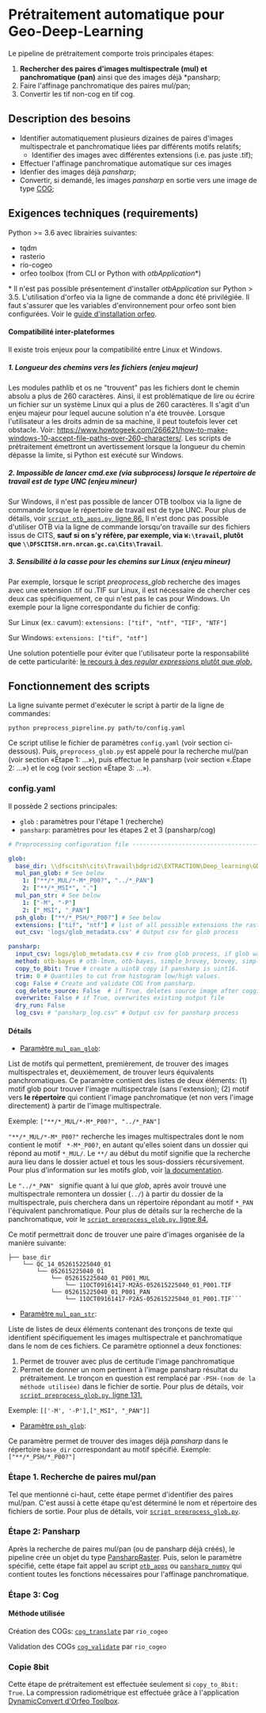    
# Prétraitement automatique pour Geo-Deep-Learning
Le pipeline de prétraitement comporte trois principales étapes:
1. **Rechercher des paires d'images multispectrale (mul) et panchromatique (pan)** ainsi que des images déjà *pansharp;
2. Faire l'affinage panchromatique des paires mul/pan;
3. Convertir les tif non-cog en tif cog.

## Description des besoins

- Identifier automatiquement plusieurs dizaines de paires d'images multispectrale et panchromatique liées par différents motifs relatifs;
	- Identifier des images avec différentes extensions (i.e. pas juste .tif);
- Effectuer l'affinage panchromatique automatique sur ces images
- Idenfier des images déjà *pansharp*;
- Convertir, si demandé, les images *pansharp* en sortie vers une image de type [COG](https://www.cogeo.org/);

## Exigences techniques (requirements)
Python ­>= 3.6 avec librairies suivantes: 
- tqdm
- rasterio
- rio-cogeo
- orfeo toolbox (from CLI or Python with *otbApplication**)

\* Il n'est pas possible présentement d'installer *otbApplication* sur Python ­­> 3.5. L'utilisation d'orfeo via la ligne de commande a donc été privilégiée. Il faut s'assurer que les variables d'environnement pour orfeo sont bien configurées. Voir le [guide d'installation orfeo]([https://www.orfeo-toolbox.org/CookBook/Installation.html](https://www.orfeo-toolbox.org/CookBook/Installation.html)). 

#### Compatibilité inter-plateformes

Il existe trois enjeux pour la compatibilité entre Linux et Windows.

##### 1. Longueur des chemins vers les fichiers (enjeu majeur)

Les modules pathlib et os ne "trouvent" pas les fichiers dont le chemin absolu a plus de 260 caractères. Ainsi, il est problématique de lire ou écrire un fichier sur un système Linux qui a plus de 260 caractères. Il s'agit d'un enjeu majeur pour lequel aucune solution n'a été trouvée. Lorsque l'utilisateur a les droits admin de sa machine, il peut toutefois lever cet obstacle. Voir: https://www.howtogeek.com/266621/how-to-make-windows-10-accept-file-paths-over-260-characters/.
Les scripts de prétraitement émettront un avertissement lorsque la longueur du chemin dépasse la limite, si Python est exécuté sur Windows.  

##### 2. Impossible de lancer cmd.exe (via subprocess) lorsque le répertoire de travail est de type UNC (enjeu mineur)

Sur Windows, il n'est pas possible de lancer OTB toolbox via la ligne de commande lorsque le répertoire de travail est de type UNC. Pour plus de détails, voir [`script otb_apps.py`, ligne 86.](https://github.com/remtav/preprocessing-gdl/blob/master/otb_apps.py#L86)
Il n'est donc pas possible d'utiliser OTB via la ligne de commande lorsqu'on travaille sur des fichiers issus de CITS, **sauf si on s'y réfère, par exemple, via `W:\travail`, plutôt que `\\DFSCITSH.nrn.nrcan.gc.ca\Cits\Travail`**.

##### 3. Sensibilité à la casse pour les chemins sur Linux (enjeu mineur)

Par exemple, lorsque le script *preoprocess_glob* recherche des images avec une extension .tif ou .TIF sur Linux, il est nécessaire de chercher ces deux cas spécifiquement, ce qui n'est pas le cas pour Windows. Un exemple pour la ligne correspondante du fichier de config:

Sur Linux (ex.: cavum): 
```extensions: ["tif", "ntf", "TIF", "NTF"]```

Sur Windows:
```extensions: ["tif", "ntf"]```

Une solution potentielle pour éviter que l'utilisateur porte la responsabilité de cette particularité: [le recours à des *regular expressions* plutôt que *glob*.](https://stackoverflow.com/questions/8151300/ignore-case-in-glob-on-linux)


## Fonctionnement des scripts

La ligne suivante permet d'exécuter le script à partir de la ligne de commandes:
 
```python preprocess_pipreline.py path/to/config.yaml```

Ce script utilise le fichier de paramètres  `config.yaml` (voir section ci-dessous). Puis, ```preprocess_glob.py``` est appelé pour la recherche mul/pan (voir section «Étape 1: ...»), puis effectue le pansharp (voir section «.Étape 2: ...») et le cog (voir section «Étape 3: ...»). 

### config.yaml

Il possède 2 sections principales: 

- `glob` : paramètres pour l'étape 1 (recherche)
- `pansharp`: paramètres pour les étapes 2 et 3 (pansharp/cog)

```yaml
# Preprocessing configuration file ------------------------------------------------

glob:
  base_dir: \\dfscitsh\cits\Travail\bdgrid2\EXTRACTION\Deep_learning\GDL_EAU_2019_20\AMA3\image # Directory containing all images  
  mul_pan_glob: # See below
    1: ["**/*_MUL/*-M*_P00?", "../*_PAN"]
    2: ["**/*_MSI*", "."]
  mul_pan_str: # See below
    1: ["-M", "-P"]
    2: ["_MSI", "_PAN"]
  psh_glob: ["**/*_PSH/*_P00?"] # See below
  extensions: ["tif", "ntf"] # list of all possible extensions the raster files may have. Case-sensitive on Linux.
  out_csv: 'logs/glob_metadata.csv' # Output csv for glob process

pansharp:
  input_csv: logs/glob_metadata.csv # csv from glob process, if glob was done as separate step (ex.: by executing preprocess_glob.py directly).
  method: otb-bayes # otb-lmvm, otb-bayes, simple_brovey, brovey, simple_mean, esri, hsv
  copy_to_8bit: True # create a uint8 copy if pansharp is uint16.
  trim: 0 # Quantiles to cut from histogram low/high values.
  cog: False # Create and validate COG from pansharp.
  cog_delete_source: False  # if True, deletes source image after coggifying process is done
  overwrite: False # if True, overwrites existing output file
  dry_run: False
  log_csv: # "pansharp_log.csv" # Output csv for pansharp process
```

#### Détails

- [Paramètre `mul_pan_glob`](https://github.com/remtav/preprocessing-gdl/blob/master/preprocess_glob.py#L31):         

List de motifs qui permettent, premièrement, de trouver des images multispectrales et, deuxièmement, de trouver leurs équivalents panchromatiques. Ce paramètre contient des listes de deux éléments:
        (1) motif glob pour trouver l'image multispectrale (sans l'extension);
        (2) motif vers **le répertoire** qui contient l'image panchromatique (et non vers l'image directement) à partir de l'image multispectrale.

Exemple: `["**/*_MUL/*-M*_P00?", "../*_PAN"]`

`"**/*_MUL/*-M*_P00?"` recherche les images multispectrales dont le nom contient le motif ` *-M*_P00?`, en autant qu'elles soient dans un dossier qui répond au motif `*_MUL/`. Le ` **/ ` au début du motif signifie que la recherche aura lieu dans le dossier actuel et tous les sous-dossiers récursivement. Pour plus d'information sur les motifs *glob*, voir [la documentation](https://docs.python.org/3/library/glob.html).

Le `"../*_PAN" ` signifie quant à lui que *glob*, après avoir trouvé une multispectrale remontera un dossier (`../`) à partir du dossier de la multispectrale, puis cherchera dans un répertoire répondant au motif `*_PAN` l'équivalent panchromatique. Pour plus de détails sur la recherche de la panchromatique, voir le [`script preprocess_glob.py`, ligne 84.](https://github.com/remtav/preprocessing-gdl/blob/master/preprocess_glob.py#L84)

Ce motif permettrait donc de trouver une paire d'images organisée de la manière suivante:
```
├── base_dir
    └── QC_14_052615225040_01
        └── 052615225040_01
            └── 052615225040_01_P001_MUL
	            └── 11OCT09161417-M2AS-052615225040_01_P001.TIF
	        └── 052615225040_01_P001_PAN
		        └── 11OCT09161417-P2AS-052615225040_01_P001.TIF```
```
- [Paramètre `mul_pan_str`](https://github.com/remtav/preprocessing-gdl/blob/master/preprocess_glob.py#L36):  

Liste de listes de deux éléments contenant des tronçons de texte qui identifient spécifiquement les images multispectrale et panchromatique dans le nom de ces fichiers. Ce paramètre optionnel a deux fonctiones:
1. Permet de trouver avec plus de certitude l'image panchromatique
2. Permet de donner un nom pertinent à l'image pansharp résultat du prétraitement. Le tronçon en question est remplacé par `-PSH-(nom de la méthode utilisée)` dans le fichier de sortie. Pour plus de détails, voir [`script preprocess_glob.py`, ligne 131.](https://github.com/remtav/preprocessing-gdl/blob/master/preprocess_glob.py#L131)

Exemple: `[['-M', '-P'],["_MSI", "_PAN"]]`

- [Paramètre `psh_glob`](https://github.com/remtav/preprocessing-gdl/blob/master/preprocess_glob.py#L39):  

Ce paramètre permet de trouver des images déjà *pansharp* dans le répertoire `base_dir` correspondant au motif spécifié. Exemple: `["**/*_PSH/*_P00?"]`

### Étape 1. Recherche de paires mul/pan

Tel que mentionné ci-haut, cette étape permet d'identifier des paires mul/pan. C'est aussi à cette étape qu'est déterminé le nom et répertoire des fichiers de sortie. Pour plus de détails, voir [`script preprocess_glob.py`](https://github.com/remtav/preprocessing-gdl/blob/master/preprocess_glob.py).

### Étape 2: Pansharp

Après la recherche de paires mul/pan (ou de pansharp déjà créés), le pipeline crée un objet du type [PansharpRaster](). Puis, selon le paramètre spécifié, cette étape fait appel au script [`otb_apps`](https://github.com/remtav/preprocessing-gdl/blob/master/otb_apps.py) ou [`pansharp_numpy`](https://github.com/remtav/preprocessing-gdl/blob/master/pansharp_numpy.py) qui contient toutes les fonctions nécessaires pour l'affinage panchromatique. 

### Étape 3: Cog

#### Méthode utilisée
Création des COGs:
[`cog_translate`](https://github.com/cogeotiff/rio-cogeo/blob/452edc1a90f87fe1fa7bbe597c6bf346b3be7366/rio_cogeo/cogeo.py#L53)	par `rio_cogeo`

Validation des COGs
[`cog_validate`](https://github.com/cogeotiff/rio-cogeo/blob/452edc1a90f87fe1fa7bbe597c6bf346b3be7366/rio_cogeo/cogeo.py#L315) par `rio_cogeo`

### Copie 8bit

Cette étape de prétraitement est effectuée seulement si  `copy_to_8bit: True`. La compression radiométrique est effectuée grâce à l'application [DynamicConvert d'Orfeo Toolbox]([https://www.orfeo-toolbox.org/CookBook/Applications/app_DynamicConvert.html](https://www.orfeo-toolbox.org/CookBook/Applications/app_DynamicConvert.html)).

